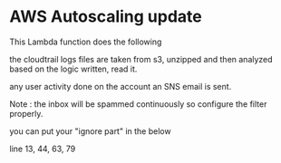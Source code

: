 # AWS Autoscaling update

This Lambda function does the following

the cloudtrail logs files are taken from s3, unzipped and then analyzed based on the logic written, read it.

any user activity done on the account an SNS email is sent.

Note : the inbox will be spammed continuously so configure the filter properly.

you can put your "ignore part" in the below 

line 13, 44, 63, 79